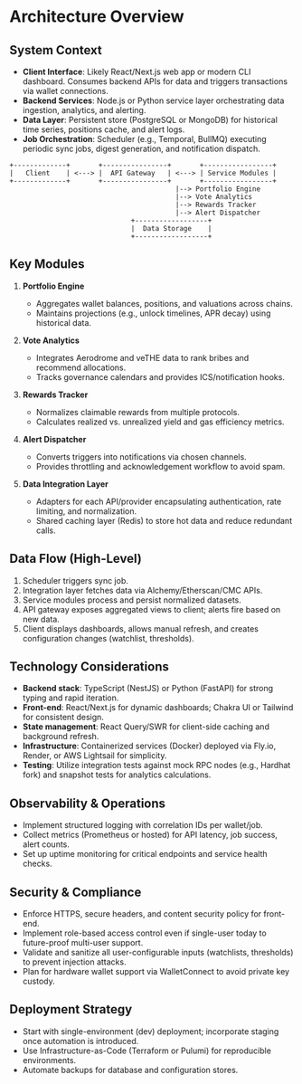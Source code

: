 # Architecture Overview

## System Context
- **Client Interface**: Likely React/Next.js web app or modern CLI dashboard. Consumes backend APIs for data and triggers transactions via wallet connections.
- **Backend Services**: Node.js or Python service layer orchestrating data ingestion, analytics, and alerting.
- **Data Layer**: Persistent store (PostgreSQL or MongoDB) for historical time series, positions cache, and alert logs.
- **Job Orchestration**: Scheduler (e.g., Temporal, BullMQ) executing periodic sync jobs, digest generation, and notification dispatch.

```
+-------------+       +----------------+       +-----------------+
|   Client    | <---> |  API Gateway   | <---> | Service Modules |
+-------------+       +----------------+       +-----------------+
                                         |--> Portfolio Engine
                                         |--> Vote Analytics
                                         |--> Rewards Tracker
                                         |--> Alert Dispatcher
                              +------------------+
                              |  Data Storage    |
                              +------------------+
```

## Key Modules
1. **Portfolio Engine**
   - Aggregates wallet balances, positions, and valuations across chains.
   - Maintains projections (e.g., unlock timelines, APR decay) using historical data.

2. **Vote Analytics**
   - Integrates Aerodrome and veTHE data to rank bribes and recommend allocations.
   - Tracks governance calendars and provides ICS/notification hooks.

3. **Rewards Tracker**
   - Normalizes claimable rewards from multiple protocols.
   - Calculates realized vs. unrealized yield and gas efficiency metrics.

4. **Alert Dispatcher**
   - Converts triggers into notifications via chosen channels.
   - Provides throttling and acknowledgement workflow to avoid spam.

5. **Data Integration Layer**
   - Adapters for each API/provider encapsulating authentication, rate limiting, and normalization.
   - Shared caching layer (Redis) to store hot data and reduce redundant calls.

## Data Flow (High-Level)
1. Scheduler triggers sync job.
2. Integration layer fetches data via Alchemy/Etherscan/CMC APIs.
3. Service modules process and persist normalized datasets.
4. API gateway exposes aggregated views to client; alerts fire based on new data.
5. Client displays dashboards, allows manual refresh, and creates configuration changes (watchlist, thresholds).

## Technology Considerations
- **Backend stack**: TypeScript (NestJS) or Python (FastAPI) for strong typing and rapid iteration.
- **Front-end**: React/Next.js for dynamic dashboards; Chakra UI or Tailwind for consistent design.
- **State management**: React Query/SWR for client-side caching and background refresh.
- **Infrastructure**: Containerized services (Docker) deployed via Fly.io, Render, or AWS Lightsail for simplicity.
- **Testing**: Utilize integration tests against mock RPC nodes (e.g., Hardhat fork) and snapshot tests for analytics calculations.

## Observability & Operations
- Implement structured logging with correlation IDs per wallet/job.
- Collect metrics (Prometheus or hosted) for API latency, job success, alert counts.
- Set up uptime monitoring for critical endpoints and service health checks.

## Security & Compliance
- Enforce HTTPS, secure headers, and content security policy for front-end.
- Implement role-based access control even if single-user today to future-proof multi-user support.
- Validate and sanitize all user-configurable inputs (watchlists, thresholds) to prevent injection attacks.
- Plan for hardware wallet support via WalletConnect to avoid private key custody.

## Deployment Strategy
- Start with single-environment (dev) deployment; incorporate staging once automation is introduced.
- Use Infrastructure-as-Code (Terraform or Pulumi) for reproducible environments.
- Automate backups for database and configuration stores.
